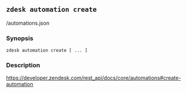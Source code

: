 ## `zdesk automation create`

/automations.json

### Synopsis

    zdesk automation create [ ... ]

### Description

https://developer.zendesk.com/rest_api/docs/core/automations#create-automation


